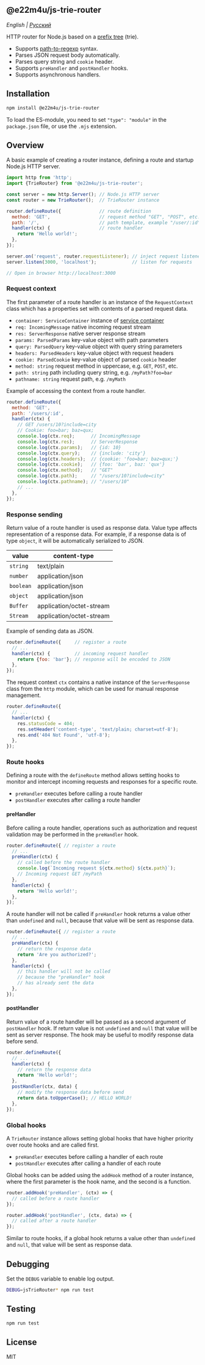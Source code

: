 ## @e22m4u/js-trie-router

*English | [Русский](./README-ru.md)*

HTTP router for Node.js based on
a [prefix tree](https://en.wikipedia.org/wiki/Trie) (trie).

- Supports [path-to-regexp](https://github.com/pillarjs/path-to-regexp) syntax.
- Parses JSON request body automatically.
- Parses query string and `cookie` header.
- Supports `preHandler` and `postHandler` hooks.
- Supports asynchronous handlers.

## Installation

```bash
npm install @e22m4u/js-trie-router
```

To load the ES-module, you need to set `"type": "module"`
in the `package.json` file, or use the `.mjs` extension.

## Overview

A basic example of creating a router instance, defining
a route and startup Node.js HTTP server.

```js
import http from 'http';
import {TrieRouter} from '@e22m4u/js-trie-router';

const server = new http.Server(); // Node.js HTTP server
const router = new TrieRouter();  // TrieRouter instance

router.defineRoute({              // route definition
  method: 'GET',                  // request method "GET", "POST", etc.
  path: '/',                      // path template, example "/user/:id"
  handler(ctx) {                  // route handler
    return 'Hello world!';
  },
});

server.on('request', router.requestListener); // inject request listener
server.listen(3000, 'localhost');             // listen for requests

// Open in browser http://localhost:3000
```

### Request context

The first parameter of a route handler is an instance
of the `RequestContext` class which has a properties
set with contents of a parsed request data.

- `container: ServiceContainer` instance of [service container](https://npmjs.com/package/@e22m4u/js-service)
- `req: IncomingMessage` native incoming request stream
- `res: ServerResponse` native server response stream
- `params: ParsedParams` key-value object with path parameters
- `query: ParsedQuery` key-value object with query string parameters
- `headers: ParsedHeaders` key-value object with request headers
- `cookie: ParsedCookie` key-value object of parsed `cookie` header
- `method: string` request method in uppercase, e.g. `GET`, `POST`, etc.
- `path: string` path including query string, e.g. `/myPath?foo=bar`
- `pathname: string` request path, e.g. `/myMath`

Example of accessing the context from a route handler.

```js
router.defineRoute({
  method: 'GET',
  path: '/users/:id',
  handler(ctx) {
    // GET /users/10?include=city
    // Cookie: foo=bar; baz=qux;
    console.log(ctx.req);      // IncomingMessage
    console.log(ctx.res);      // ServerResponse
    console.log(ctx.params);   // {id: 10}
    console.log(ctx.query);    // {include: 'city'}
    console.log(ctx.headers);  // {cookie: 'foo=bar; baz=qux;'}
    console.log(ctx.cookie);   // {foo: 'bar', baz: 'qux'}
    console.log(ctx.method);   // "GET"
    console.log(ctx.path);     // "/users/10?include=city"
    console.log(ctx.pathname); // "/users/10"
    // ...
  },
});
```

### Response sending

Return value of a route handler is used as response data.
Value type affects representation of a response data. For example,
if a response data is of type `object`, it will be automatically
serialized to JSON.

| value     | content-type             |
|-----------|--------------------------|
| `string`  | text/plain               |
| `number`  | application/json         |
| `boolean` | application/json         |
| `object`  | application/json         |
| `Buffer`  | application/octet-stream |
| `Stream`  | application/octet-stream |

Example of sending data as JSON.

```js
router.defineRoute({     // register a route
  // ...
  handler(ctx) {         // incoming request handler
    return {foo: 'bar'}; // response will be encoded to JSON
  },
});
```

The request context `ctx` contains a native instance
of the `ServerResponse` class from the `http` module,
which can be used for manual response management.

```js
router.defineRoute({
  // ...
  handler(ctx) {
    res.statusCode = 404;
    res.setHeader('content-type', 'text/plain; charset=utf-8');
    res.end('404 Not Found', 'utf-8');
  },
});
```

### Route hooks

Defining a route with the `defineRoute` method allows setting
hooks to monitor and intercept incoming requests and responses
for a specific route.

- `preHandler` executes before calling a route handler
- `postHandler` executes after calling a route handler

#### preHandler

Before calling a route handler, operations such as authorization
and request validation may be performed in the `preHandler`
hook.

```js
router.defineRoute({ // register a route
  // ...
  preHandler(ctx) {
    // called before the route handler
    console.log(`Incoming request ${ctx.method} ${ctx.path}`);
    // Incoming request GET /myPath
  },
  handler(ctx) {
    return 'Hello world!';
  },
});
```

A route handler will not be called if `preHandler` hook
returns a value other than `undefined` and `null`, because
that value will be sent as response data.

```js
router.defineRoute({ // register a route
  // ...
  preHandler(ctx) {
    // return the response data
    return 'Are you authorized?';
  },
  handler(ctx) {
    // this handler will not be called
    // because the "preHandler" hook
    // has already sent the data
  },
});
```

#### postHandler

Return value of a route handler will be passed as a second
argument of `postHandler` hook. If return value is not
`undefined` and `null` that value will be sent as server
response. The hook may be useful to modify response data
before send.

```js
router.defineRoute({
  // ...
  handler(ctx) {
    // return the response data
    return 'Hello world!';
  },
  postHandler(ctx, data) {
    // modify the response data before send
    return data.toUpperCase(); // HELLO WORLD!
  },
});
```

### Global hooks

A `TrieRouter` instance allows setting global hooks
that have higher priority over route hooks and are
called first.

- `preHandler` executes before calling a handler of each route
- `postHandler` executes after calling a handler of each route

Global hooks can be added using the `addHook` method
of a router instance, where the first parameter
is the hook name, and the second is a function.

```js
router.addHook('preHandler', (ctx) => {
  // called before a route handler
});

router.addHook('postHandler', (ctx, data) => {
  // called after a route handler
});
```

Similar to route hooks, if a global hook returns
a value other than `undefined` and `null`, that
value will be sent as response data.

## Debugging

Set the `DEBUG` variable to enable log output.

```bash
DEBUG=jsTrieRouter* npm run test
```

## Testing

```bash
npm run test
```

## License

MIT
